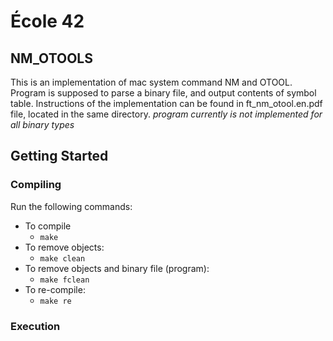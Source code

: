 
# École 42

## NM_OTOOLS

This is an implementation of mac system command NM and OTOOL.
Program is supposed to parse a binary file, and output contents of symbol table.
Instructions of the implementation can be found in ft_nm_otool.en.pdf file, located in the same directory.
*program currently is not implemented for all binary types*
## Getting Started

### Compiling

Run the following commands:

* To compile
	- `make`
* To remove objects:
	- `make clean`
* To remove objects and binary file (program):
	- `make fclean`
* To re-compile:
	- `make re`

### Execution
